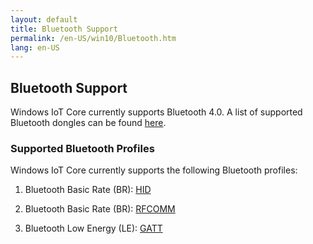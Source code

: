 ```yaml
---
layout: default
title: Bluetooth Support
permalink: /en-US/win10/Bluetooth.htm
lang: en-US
---
```


## Bluetooth Support
Windows IoT Core currently supports Bluetooth 4.0. A list of supported Bluetooth dongles can be found [here]({{site.baseurl}}/{{page.lang}}/win10/SupportedInterfaces.htm).

### Supported Bluetooth Profiles
Windows IoT Core currently supports the following Bluetooth profiles:

1.  Bluetooth Basic Rate (BR): [HID](http://www.amazon.com/IS11-BT05-Wireless-Bluetooth-Keyboard-Backlight/dp/B00JWUJPT6)

2.  Bluetooth Basic Rate (BR): [RFCOMM](https://github.com/ms-iot/remote-wiring)

3.  Bluetooth Low Energy (LE): [GATT]({{site.baseurl}}/{{page.lang}}/win10/samples/BLEGatt.htm)


